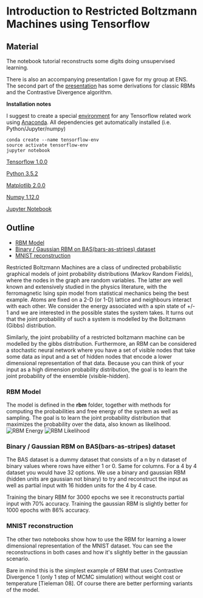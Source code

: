Introduction to Restricted Boltzmann Machines using Tensorflow
====
Material
--------
The notebook tutorial reconstructs some digits doing unsupervised learning.

There is also an accompanying presentation I gave for my group at ENS.
The second part of the [presentation](https://drive.google.com/file/d/0B8w_D99ccMLYc2lEczlPZlhKNnM/view?usp=sharing)
has some derivations for classic RBMs and the Contrastive Divergence algorithm.

**Installation notes**

I suggest to create a special [environment](https://conda.io/docs/using/envs.html) for any Tensorflow related work using [Anaconda](Anaconda-Navigator:https://docs.continuum.io/anaconda/navigator). All dependencies get automatically installed (i.e. Python/Jupyter/numpy)

```
conda create --name tensorflow-env
source activate tensorflow-env
jupyter notebook
```
[Tensorflow 1.0.0](https://www.tensorflow.org/)

[Python 3.5.2](https://www.python.org/)

[Matplotlib 2.0.0](http://matplotlib.org/)

[Numpy 1.12.0](www.numpy.org)

[Jupyter Notebook](http://jupyter.org/)

Outline
-------
* [RBM Model](#model)
* [Binary / Gaussian RBM on BAS(bars-as-stripes) dataset](#bas_rbm)
* [MNIST reconstruction](#mnist_rbm)

Restricted Boltzmann Machines are a class of undirected probabilistic graphical models of joint probability distributions (Markov Random Fields), where the nodes in the graph are random variables. 
The latter are well known and extensively studied in the physics literature, with the ferromagnetic Ising spin model from statistical mechanics being the best example. Atoms are fixed on a 2-D (or 1-D) lattice and neighbours interact with each other. We consider the energy associated with a spin state of +/- 1 and we are interested in the possible states the system takes. It turns out that the joint probability of such a system is modelled by the Boltzmann (Gibbs) distribution.  

Similarly, the joint probability of a restricted boltzmann machine can be modelled by the gibbs distribution. Furthermore, an RBM can be considered a stochastic neural network where you have a set of visible nodes that take some data as input and a set of hidden nodes that encode a lower dimensional representation of that data. Because you can think of your input as a high dimension probability distribution, the goal is to learn the joint probability of the ensemble (visible-hidden). 

### RBM Model
The model is defined in the **rbm** folder, together with methods for computing the probabilities and free energy of the system as well as sampling. The goal is to learn the joint probability distribution that maximizes the probability over the data, also known as likelihood. 
![RBM Energy](https://github.com/patricieni/RBM-Tensorflow/blob/master/img/rbm_energy.png)
![RBM Likelihood](https://github.com/patricieni/RBM-Tensorflow/blob/master/img/rbm_likelihood.png)

### Binary / Gaussian RBM on BAS(bars-as-stripes) dataset 
The BAS dataset is a dummy dataset that consists of a n by n dataset of binary values where rows have either 1 or 0. Same for columns. For a 4 by 4 dataset you would have 32 options. We use a binary and gaussian RBM (hidden units are gaussian not binary) to try and reconstruct the input as well as partial input with 16 hidden units for the 4 by 4 case. 

Training the binary RBM for 3000 epochs we see it reconstructs partial input with 70% accuracy. 
Training the gaussian RBM is slightly better for 1000 epochs with 86% accuracy. 

### MNIST reconstruction 
The other two notebooks show how to use the RBM for learning a lower dimensional representation of the MNIST dataset. 
You can see the reconstructions in both cases and how it's slightly better in the gaussian scenario. 

Bare in mind this is the simplest example of RBM that uses Contrastive Divergence 1 (only 1 step of MCMC simulation) without weight cost or temperature [Tieleman 08]. Of course there are better performing variants of the model. 


 


